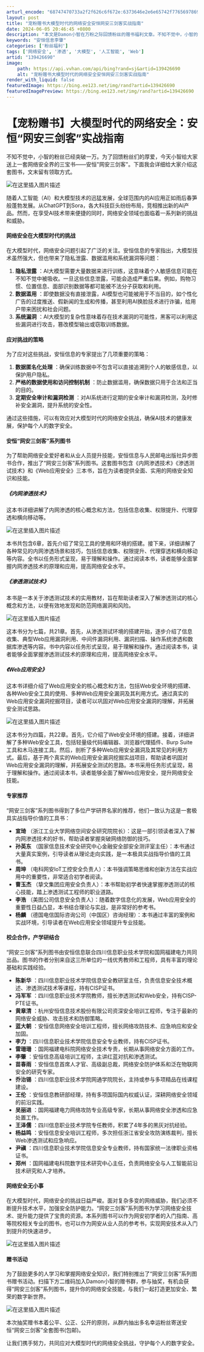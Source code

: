 ```yaml
---
arturl_encode: "68747470733a2f2f626c6f672e:6373646e2e6e65742f77656978696e5f34313739333136302f:61727469636c652f64657461696c732f313339343236363930"
layout: post
title: "宠粉赠书大模型时代的网络安全安恒网安三剑客实战指南"
date: 2024-06-05 20:46:45 +0800
description: "本文是Damon小智在万粉之际回馈粉丝的赠书福利文章。不知不觉中，小智的粉丝已经突破一万。为了回馈粉"
keywords: "安恒信息李肇"
categories: ['粉丝福利']
tags: ['网络安全', '渗透', '大模型', '人工智能', 'Web']
artid: "139426690"
image:
    path: https://api.vvhan.com/api/bing?rand=sj&artid=139426690
    alt: "宠粉赠书大模型时代的网络安全安恒网安三剑客实战指南"
render_with_liquid: false
featuredImage: https://bing.ee123.net/img/rand?artid=139426690
featuredImagePreview: https://bing.ee123.net/img/rand?artid=139426690
---
```


# 【宠粉赠书】大模型时代的网络安全：安恒“网安三剑客”实战指南

不知不觉中，小智的粉丝已经突破一万。为了回馈粉丝们的厚爱，今天小智给大家送上一套网络安全界的三宝书——安恒"网安三剑客"。下面我会详细给大家介绍这套图书，文末留有领取方式。

![在这里插入图片描述](https://i-blog.csdnimg.cn/blog_migrate/aed57f7613fd2b1a578f56a2e593c622.png)

随着人工智能（AI）和大模型技术的迅猛发展，全球范围内的AI应用正如雨后春笋般蓬勃发展。从ChatGPT到Sora，各大科技巨头纷纷布局，竞相推出新的AI产品。然而，在享受AI技术带来便捷的同时，网络安全领域也面临着一系列新的挑战和威胁。

#### 网络安全在大模型时代的挑战

在大模型时代，网络安全问题引起了广泛的关注。安恒信息的专家指出，大模型技术虽然强大，但也带来了隐私泄露、数据滥用和系统漏洞等问题：

1. **隐私泄露**
   ：AI大模型需要大量数据来进行训练，这意味着个人敏感信息可能在不知不觉中被吸收。一旦这些信息泄露，可能会造成严重后果。例如，购物习惯、位置信息、面部识别数据等都可能被不法分子获取和利用。
2. **数据滥用**
   ：即使数据没有直接泄露，AI模型也可能被用于不当目的，如个性化广告的过度推送、假新闻的生成和传播，甚至利用AI换脸技术进行诈骗，给用户带来困扰和社会问题。
3. **系统漏洞**
   ：AI大模型的复杂性意味着存在技术漏洞的可能性，黑客可以利用这些漏洞进行攻击，篡改模型输出或窃取训练数据。

#### 应对挑战的策略

为了应对这些挑战，安恒信息的专家提出了几项重要的策略：

1. **数据匿名化处理**
   ：确保训练数据中不包含可以直接追溯到个人的敏感信息，以保护用户隐私。
2. **严格的数据使用和访问控制机制**
   ：防止数据滥用，确保数据只用于合法和正当的目的。
3. **定期安全审计和漏洞检测**
   ：对AI系统进行定期的安全审计和漏洞检测，及时修补安全漏洞，提升系统的安全性。

通过这些措施，可以有效应对大模型时代的网络安全挑战，确保AI技术的健康发展，保护每个人的数字安全。

#### 安恒“网安三剑客”系列图书

为了帮助网络安全爱好者和从业人员提升技能，安恒信息与人民邮电出版社异步图书合作，推出了“网安三剑客”系列图书。这套图书包含《内网渗透技术》《渗透测试技术》和《Web应用安全》三本书，旨在为读者提供全面、实用的网络安全知识和技能。

##### 《内网渗透技术》

这本书详细讲解了内网渗透的核心概念和方法，包括信息收集、权限提升、代理穿透和横向移动等。

![在这里插入图片描述](https://i-blog.csdnimg.cn/blog_migrate/b3b81e74e1d2d13ca5ad1c31a399e5ca.png)

本书共包含6章，首先介绍了常见工具的使用和环境的搭建。接下来，详细讲解了各种常见的内网渗透场景和技巧，包括信息收集、权限提升、代理穿透和横向移动等内容。全书以任务形式呈现，易于理解和操作。通过阅读本书，读者能够全面掌握内网渗透技术的原理和应用，提高网络安全水平。

##### 《渗透测试技术》

本书是一本关于渗透测试技术的实用教材，旨在帮助读者深入了解渗透测试的核心概念和方法，以便有效地发现和防范网络漏洞和风险。

![在这里插入图片描述](https://i-blog.csdnimg.cn/blog_migrate/0cadb1eae94691bd3c4edf2885fc378f.png)

这本书分为七篇，共21章。首先，从渗透测试环境的搭建开始，逐步介绍了信息收集、典型Web应用漏洞利用、中间件漏洞利用、漏洞扫描、操作系统渗透和数据库渗透等内容。书中内容以任务形式呈现，易于理解和操作。通过阅读本书，读者能够全面掌握渗透测试技术的原理和应用，提高网络安全水平。

##### 《Web应用安全》

这本书详细介绍了Web应用安全的核心概念和方法，包括Web安全环境的搭建、各种Web安全工具的使用、多种Web应用安全漏洞及其利用方式。通过真实的Web应用安全漏洞挖掘项目，读者可以巩固对Web应用安全漏洞的理解，并拓展安全测试思路。

![在这里插入图片描述](https://i-blog.csdnimg.cn/blog_migrate/b710b5c823f0b3f58ad90996a184febd.png)

这本书分为四篇，共22章。首先，它介绍了Web安全环境的搭建。接着，详细讲解了多种Web安全工具，包括轻量级代码编辑器、浏览器代理插件、Burp Suite工具和木马连接工具。然后，剖析了多种Web应用安全漏洞及其常见的利用方式。最后，基于两个真实的Web应用安全漏洞挖掘实战项目，帮助读者巩固对Web应用安全漏洞的理解，并拓展安全测试的思路。本书采用任务形式呈现，易于理解和操作。通过阅读本书，读者能够全面了解Web应用安全，提升网络安全技能。

#### 专家推荐

“网安三剑客”系列图书得到了多位产学研界名家的推荐，他们一致认为这是一套极具实战指导价值的工具书：

* **宣琦**
  （浙江工业大学网络空间安全研究院院长）：这是一部引领读者深入了解内网渗透技术的好书，帮助读者掌握突破网络防御的技巧。
* **孙英东**
  （国家信息技术安全研究中心金融安全部安全测评室主任）：本书通过大量真实案例，引导读者从理论走向实践，是一本极具实战指导价值的工具书。
* **周坤**
  （电科网安IoT工控安全负责人）：本书强调策略思维和创新方法在实战应用中的重要性，非常适合初学者阅读。
* **曹玉杰**
  （挚文集团应用安全负责人）：本书帮助初学者快速掌握渗透测试的核心技能，踏上渗透测试工程师的职业道路。
* **李浩**
  （美图公司信息安全负责人）：随着数字信息化的发展，Web应用安全的重要性日益凸显，本书结合理论与实战，是非常好的参考书。
* **杨麟**
  （德国电信国际咨询公司（中国区）咨询经理）：本书通过丰富的案例和实战环境，引导读者在Web应用安全领域提升专业技能。

#### 校企合作，产学研结合

“网安三剑客”系列图书由安恒信息联合四川信息职业技术学院和国网福建电力共同出品。图书的作者分别来自这三所单位的一线优秀教师和工程师，具有丰富的理论基础和实践经验。

* **陈新华**
  ：四川信息职业技术学院信息安全教研室主任，负责信息安全技术概述、渗透测试技术等课程，持有CISP证书。
* **冯军军**
  ：四川信息职业技术学院教师，擅长渗透测试和Web安全，持有CISP-PTE证书。
* **黄章清**
  ：杭州安恒信息技术股份有限公司资深安全培训工程师，专注于最新的网络安全威胁、攻击技术和防御策略。
* **蓝大朝**
  ：安恒信息网络安全培训工程师，擅长网络攻防技术、应急响应和安全加固。
* **李力**
  ：四川信息职业技术学院信息安全专业教师，持有CISP证书。
* **雷珊珊**
  ：国网福建电科院网络安全技术专责，长期从事网络安全方面的工作。
* **李肇**
  ：安恒信息高级培训工程师，主讲红蓝对抗和渗透测试。
* **苗春雨**
  ：安恒信息首席人才官、高级副总裁，网络安全防护体系和泛在物联网安全的研究专家。
* **乔治锡**
  ：四川信息职业技术学院网通学院院长，主持或参与多项精品在线课程建设。
* **王伦**
  ：安恒信息教研部经理，持有多项国际国内权威认证，深耕网络安全领域的前沿实践。
* **吴丽进**
  ：国网福建电力网络攻防专业高级专家，长期从事网络安全渗透和应急处置工作。
* **王泽儒**
  ：四川信息职业技术学院专任教师，积累了4年多的黑灰对抗经验。
* **杨益鸣**
  ：安恒信息安全培训工程师，多次担任浙江省安全攻防演练裁判，擅长Web渗透测试和应急响应。
* **尹禛**
  ：四川信息职业技术学院信息安全专业教师，持有国家统一法律职业资格证书。
* **郑州**
  ：国网福建电科院数字技术研究中心主任，负责网络安全与人工智能前沿技术研究和人才培养。

#### 网络安全无小事

在大模型时代，网络安全的挑战日益严峻。面对复杂多变的网络威胁，我们必须不断提升技术水平，加强安全防护能力。“网安三剑客”系列图书为学习网络安全技术、提升能力提供了宝贵的资源。本系列图书可以作为网安初学者的入门指南、高等院校相关专业的图书，也可以作为网安从业人员的参考书，实现网安技术从入门到提升的快速进步。

![在这里插入图片描述](https://i-blog.csdnimg.cn/blog_migrate/aed57f7613fd2b1a578f56a2e593c622.png)

#### 赠书活动

为了鼓励更多的人学习和掌握网络安全知识，我们特别推出了“网安三剑客”系列图书赠书活动。扫描下方二维码加入Damon小智的赠书群，参与抽奖，有机会获得“网安三剑客”系列图书，提升你的网络安全技能，与我们一起打造更加安全、繁荣的数字新世界。

![在这里插入图片描述](https://i-blog.csdnimg.cn/blog_migrate/e1966d735d35480da380ef65b652fbc2.jpeg)

本次抽奖赠书本着公平、公正、公开的原则，从群内抽出多名幸运粉丝寄送安恒“网安三剑客”全套图书(包邮)。

让我们携手努力，共同应对大模型时代的网络安全挑战，守护每个人的数字安全。